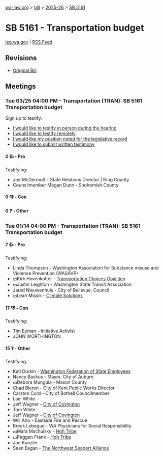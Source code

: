 [wa-law.org](/) > [bill](/bill/) > [2025-26](/bill/2025-26/) > [SB 5161](/bill/2025-26/sb/5161/)

# SB 5161 - Transportation budget
[leg.wa.gov](https://app.leg.wa.gov/billsummary?BillNumber=5161&Year=2025&Initiative=false) | [RSS Feed](./rss.xml)

## Revisions
* [Original Bill](1/)

## Meetings
### Tue 03/25 04:00 PM - Transportation (TRAN): SB 5161 Transportation budget
Sign up to testify:
* [I would like to testify in person during the hearing](https://app.leg.wa.gov/csi/Testifier/Add?chamber=House&mId=33107&aId=166435&caId=26677&tId=1)
* [I would like to testify remotely](https://app.leg.wa.gov/csi/Testifier/Add?chamber=House&mId=33107&aId=166435&caId=26677&tId=2)
* [I would like my position noted for the legislative record](https://app.leg.wa.gov/csi/Testifier/Add?chamber=House&mId=33107&aId=166435&caId=26677&tId=3)
* [I would like to submit written testimony](https://app.leg.wa.gov/csi/Testifier/Add?chamber=House&mId=33107&aId=166435&caId=26677&tId=4)

#### 2 👍 - Pro
Testifying:
* Joe McDermott - State Relations Director | King County
* Councilmember Megan Dunn - Snohomish County

#### 0 👎 - Con

#### 0 ❓ - Other

### Tue 01/14 04:00 PM - Transportation (TRAN): SB 5161 Transportation budget
#### 7 👍 - Pro
Testifying:
* Linda Thompson - Washington Association for Substance misuse and Violence Prevention (WASAVP)
* 💵Kirk Hovenkotter - [Transportation Choices Coalition](/org/transportation_choices_coalition/)
* 💵Justin Leighton - Washington State Transit Association
* Jared Nieuwenhuis - City of Bellevue, Council
* 💵Leah Missik - [Climate Solutions](/org/climate_solutions/)

#### 17 👎 - Con
Testifying:
* Tim Eyman - Initiative Activist
* JOHN WORTHINGTON

#### 15 ❓ - Other
Testifying:
* Kati Durkin - [Washington Federation of State Employees](/org/washington_federation_of_state_employees/)
* Nancy Backus - Mayor, City of Auburn
* 💵Debora Munguia - Mason County
* Chad Bieren - City of Kent Public Works Director
* Carston Curd - City of Bothell Councilmember
* Lael White
* Jeff Wagner - [City of Covington](/org/city_of_covington/)
* Tom White
* Jeff Wagner - [City of Covington](/org/city_of_covington/)
* Will Aho - Eastside Fire and Rescue
* Breck Lebegue - WA Physicians for Social Responsibility
* 💵Mara Machulsky - [Hoh Tribe](/org/hoh_tribe/)
* 💵Peggen Frank - [Hoh Tribe](/org/hoh_tribe/)
* Joe Kunzler
* Sean Eagan - [The Northwest Seaport Alliance](/org/the_northwest_seaport_alliance/)
